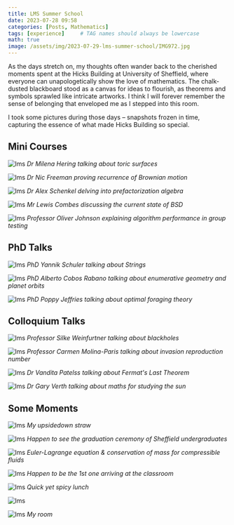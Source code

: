 ```yaml
---
title: LMS Summer School
date: 2023-07-28 09:58
categories: [Posts, Mathematics]
tags: [experience]     # TAG names should always be lowercase
math: true
image: /assets/img/2023-07-29-lms-summer-school/IMG972.jpg
---
```


As the days stretch on, my thoughts often wander back to the cherished moments spent at the Hicks Building at University of Sheffield, where everyone can unapologetically show the love of mathematics. The chalk-dusted blackboard stood as a canvas for ideas to flourish, as theorems and symbols sprawled like intricate artworks. I think I will forever remember the sense of belonging that enveloped me as I stepped into this room. 

I took some pictures during those days – snapshots frozen in time, capturing the essence of what made Hicks Building so special.

## Mini Courses

![lms](/assets/img/2023-07-29-lms-summer-school/IMG_2413.JPG)
_Dr Milena Hering talking about toric surfaces_

![lms](/assets/img/2023-07-29-lms-summer-school/IMG_2429.JPG)
_Dr Nic Freeman proving recurrence of Brownian motion_

![lms](/assets/img/2023-07-29-lms-summer-school/IMG_2456.JPG)
_Dr Alex Schenkel delving into prefactorization algebra_

![lms](/assets/img/2023-07-29-lms-summer-school/IMG_2527.JPG)
_Mr Lewis Combes discussing the current state of BSD_

![lms](/assets/img/2023-07-29-lms-summer-school/IMG_2520.JPG)
_Professor Oliver Johnson explaining algorithm performance in group testing_


## PhD Talks
![lms](/assets/img/2023-07-29-lms-summer-school/IMG_2445.JPG)
_PhD Yannik Schuler talking about Strings_

![lms](/assets/img/2023-07-29-lms-summer-school/IMG_2438.JPG)
_PhD Alberto Cobos Rabano talking about enumerative geometry and planet orbits_

![lms](/assets/img/2023-07-29-lms-summer-school/IMG_2415.JPG)
_PhD Poppy Jeffries talking about optimal foraging theory_


## Colloquium Talks
![lms](/assets/img/2023-07-29-lms-summer-school/IMG_2473.JPG)
_Professor Silke Weinfurtner talking about blackholes_

![lms](/assets/img/2023-07-29-lms-summer-school/IMG_2538.JPG)
_Professor Carmen Molina-Paris talking about invasion reproduction number_

![lms](/assets/img/2023-07-29-lms-summer-school/IMG_2528.JPG)
_Dr Vandita Patelss talking about Fermat's Last Theorem_

<!-- ![lms](/assets/img/2023-07-29-lms-summer-school/IMG_2557.JPG)
_Professor Alexander Veselov introducing Bernoulli numbers_ -->

![lms](/assets/img/2023-07-29-lms-summer-school/IMG_2453.JPG)
_Dr Gary Verth talking about maths for studying the sun_


## Some Moments
![lms](/assets/img/2023-07-29-lms-summer-school/IMG_2394.JPG)
_My upsidedown straw_

![lms](/assets/img/2023-07-29-lms-summer-school/IMG_2391.JPG)
_Happen to see the graduation ceremony of Sheffield undergraduates_

![lms](/assets/img/2023-07-29-lms-summer-school/IMG_2432.JPG)
_Euler-Lagrange equation & conservation of mass for compressible fluids_

![lms](/assets/img/2023-07-29-lms-summer-school/IMG_2468.JPG)
_Happen to be the 1st one arriving at the classroom_

![lms](/assets/img/2023-07-29-lms-summer-school/IMG_2452.JPG)
_Quick yet spicy lunch_

![lms](/assets/img/2023-07-29-lms-summer-school/IMG_2767.JPG)

![lms](/assets/img/2023-07-29-lms-summer-school/IMG_2768.JPG)
_My room_